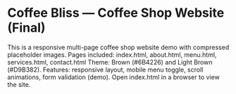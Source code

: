 # Coffee Bliss — Coffee Shop Website (Final)
This is a responsive multi-page coffee shop website demo with compressed placeholder images.
Pages included: index.html, about.html, menu.html, services.html, contact.html
Theme: Brown (#6B4226) and Light Brown (#D9B382).
Features: responsive layout, mobile menu toggle, scroll animations, form validation (demo).
Open index.html in a browser to view the site.
